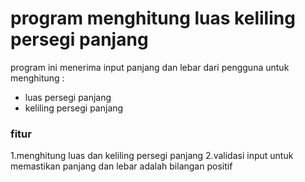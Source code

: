 # program menghitung luas keliling persegi panjang 

program ini menerima input panjang dan lebar dari pengguna untuk menghitung :
- luas persegi panjang 
- keliling persegi panjang 

### fitur 
1.menghitung luas dan keliling persegi panjang 
2.validasi input untuk memastikan panjang dan lebar adalah bilangan positif
